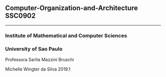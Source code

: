 ## Computer-Organization-and-Architecture SSC0902

---

### Institute of Mathematical and Computer Sciences

### University of Sao Paulo

Professora Sarita Mazzini Bruschi

Michelle Wingter da Silva
2019.1
